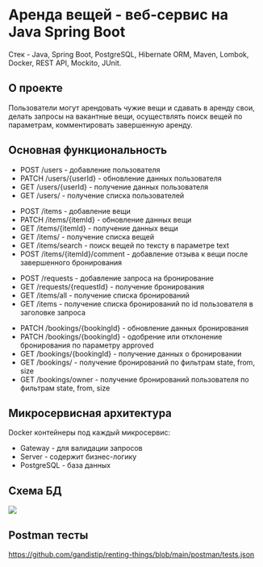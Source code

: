 # Аренда вещей - веб-сервис на Java Spring Boot
Стек - Java, Spring Boot, PostgreSQL, Hibernate ORM, Maven, Lombok, Docker, REST API, Mockito, JUnit.

## О проекте
Пользователи могут арендовать чужие вещи и сдавать в аренду свои, делать запросы на вакантные вещи, осуществлять поиск вещей по параметрам, комментировать завершенную аренду.

## Основная функциональность
- POST /users - добавление пользователя
- PATCH /users/{userId} - обновление данных пользователя
- GET /users/{userId} - получение данных пользователя
- GET /users/ - получение списка пользователей
<!-- -->
- POST /items - добавление вещи
- PATCH /items/{itemId} - обновление данных вещи
- GET /items/{itemId} - получение данных вещи
- GET /items/ - получение списка вещей
- GET /items/search - поиск вещей по тексту в параметре text
- POST /items/{itemId}/comment - добавление отзыва к вещи после завершенного бронирования
<!-- -->
- POST /requests - добавление запроса на бронирование
- GET /requests/{requestId} - получение бронирования
- GET /items/all - получение списка бронирований
- GET /items - получение списка бронирований по id пользователя в заголовке запроса
<!-- -->
- PATCH /bookings/{bookingId} - обновление данных бронирования
- PATCH /bookings/{bookingId} - одобрение или отклонение бронирования по параметру approved
- GET /bookings/{bookingId} - получение данных о бронировании
- GET /bookings/ - получение бронирований по фильтрам state, from, size
- GET /bookings/owner - получение бронирований пользователя по фильтрам state, from, size

## Микросервисная архитектура
Docker контейнеры под каждый микросервис:
* Gateway - для валидации запросов
* Server - содержит бизнес-логику
* PostgreSQL - база данных

## Схема БД
![](https://github.com/gandistip/renting-things/blob/a796dbdade740c45742a9bb65801191ca8e5566c/server/src/main/resources/dbSchema.png)

## Postman тесты
https://github.com/gandistip/renting-things/blob/main/postman/tests.json
